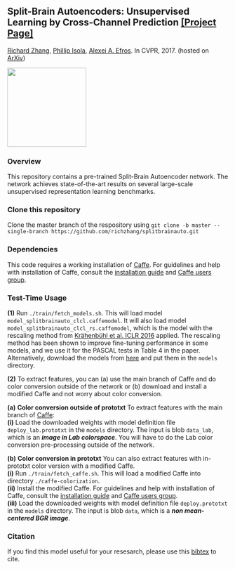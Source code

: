 ## Split-Brain Autoencoders: Unsupervised Learning by Cross-Channel Prediction [[Project Page]](http://richzhang.github.io/splitbrainauto/) ##
[Richard Zhang](https://richzhang.github.io/), [Phillip Isola](http://web.mit.edu/phillipi/), [Alexei A. Efros](http://www.eecs.berkeley.edu/~efros/). In CVPR, 2017. (hosted on [ArXiv](https://arxiv.org/abs/1611.09842))

<img src="http://richzhang.github.io/index_files/cvpr2017_splitbrain.png" height="180" />

### Overview ###
This repository contains a pre-trained Split-Brain Autoencoder network. The network achieves state-of-the-art results on several large-scale unsupervised representation learning benchmarks.

### Clone this repository ###
Clone the master branch of the respository using `git clone -b master --single-branch https://github.com/richzhang/splitbrainauto.git`

### Dependencies ###
This code requires a working installation of [Caffe](http://caffe.berkeleyvision.org/). For guidelines and help with installation of Caffe, consult the [installation guide](http://caffe.berkeleyvision.org/) and [Caffe users group](https://groups.google.com/forum/#!forum/caffe-users).

### Test-Time Usage ###
**(1)** Run `./train/fetch_models.sh`. This will load model `model_splitbrainauto_clcl.caffemodel`. It will also load model `model_splitbrainauto_clcl_rs.caffemodel`, which is the model with the rescaling method from [Kr&auml;henb&uuml;hl et al. ICLR 2016](https://github.com/philkr/magic_init) applied. The rescaling method has been shown to improve fine-tuning performance in some models, and we use it for the PASCAL tests in Table 4 in the paper. Alternatively, download the models from [here](https://people.eecs.berkeley.edu/~rich.zhang/projects/2017_splitbrain/files/models/) and put them in the `models` directory.

**(2)** To extract features, you can (a) use the main branch of Caffe and do color conversion outside of the network or (b) download and install a modified Caffe and not worry about color conversion.

**(a)** **Color conversion outside of prototxt** To extract features with the main branch of [Caffe](http://caffe.berkeleyvision.org/): <br>
**(i)** Load the downloaded weights with model definition file `deploy_lab.prototxt` in the `models` directory. The input is blob `data_lab`, which is an ***image in Lab colorspace***. You will have to do the Lab color conversion pre-processing outside of the network.

**(b)** **Color conversion in prototxt** You can also extract features with in-prototxt color version with a modified Caffe. <br>
**(i)** Run `./train/fetch_caffe.sh`. This will load a modified Caffe into directory `./caffe-colorization`. <br>
**(ii)** Install the modified Caffe. For guidelines and help with installation of Caffe, consult the [installation guide](http://caffe.berkeleyvision.org/) and [Caffe users group](https://groups.google.com/forum/#!forum/caffe-users). <br>
**(iii)** Load the downloaded weights with model definition file `deploy.prototxt` in the `models` directory. The input is blob `data`, which is a ***non mean-centered BGR image***.

### Citation ###
If you find this model useful for your resesarch, please use this [bibtex](http://richzhang.github.io/index_files/bibtex_arxiv2016_splitbrain.txt) to cite.
 
